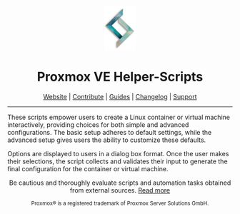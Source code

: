 <div align="center">
  <a href="#">
    <img src="https://raw.githubusercontent.com/tnware/Proxmox/main/misc/images/logo.png" height="100px" />
 </a>
</div>
<h1 align="center">Proxmox VE Helper-Scripts</h1>

<p align="center">
  <a href="https://helper-scripts.com/">Website</a> | 
  <a href="https://github.com/tnware/Proxmox/blob/main/.github/CONTRIBUTING.md">Contribute</a> |
  <a href="https://github.com/tnware/Proxmox/blob/main/USER_SUBMITTED_GUIDES.md">Guides</a> |
  <a href="https://github.com/tnware/Proxmox/blob/main/CHANGELOG.md">Changelog</a> |
  <a href="https://ko-fi.com/D1D7EP4GF">Support</a>
</p>

---

These scripts empower users to create a Linux container or virtual machine interactively, providing choices for both simple and advanced configurations. The basic setup adheres to default settings, while the advanced setup gives users the ability to customize these defaults.

Options are displayed to users in a dialog box format. Once the user makes their selections, the script collects and validates their input to generate the final configuration for the container or virtual machine.

<p align="center">
Be cautious and thoroughly evaluate scripts and automation tasks obtained from external sources. <a href="https://github.com/tnware/Proxmox/blob/main/CODE-AUDIT.md">Read more</a>
</p>
<sub><div align="center"> Proxmox® is a registered trademark of Proxmox Server Solutions GmbH. </div></sub>
